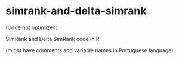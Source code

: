 # simrank-and-delta-simrank

(Code not optimized)

SimRank and Delta SimRank code in R

(might have comments and variable names in Portuguese language)

